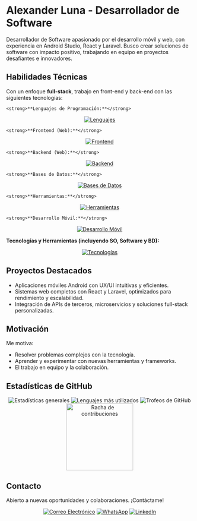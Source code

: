 # Alexander Luna - Desarrollador de Software

Desarrollador de Software apasionado por el desarrollo móvil y web, con experiencia en Android Studio, React y Laravel. Busco crear soluciones de software con impacto positivo, trabajando en equipo en proyectos desafiantes e innovadores.

## Habilidades Técnicas

Con un enfoque **full-stack**, trabajo en front-end y back-end con las siguientes tecnologías:

    <strong>**Lenguajes de Programación:**</strong>

<p align="center">
    <a href="https://alexanderdev-portafolio.vercel.app/">
        <img alt="Lenguajes" src="https://skillicons.dev/icons?i=html,css,js,php,py,java,ts,go" width="auto">
    </a>
</p>

<!-- Frontend (Web) -->

    <strong>**Frontend (Web):**</strong>

<p align="center">
    <a href="https://alexanderdev-portafolio.vercel.app/">
        <img alt="Frontend" src="https://skillicons.dev/icons?i=bootstrap,tailwindcss,jquery,materialui,react,redux,angular,vite" width="auto">
    </a>
</p>

<!-- Backend (Web) -->

    <strong>**Backend (Web):**</strong>

<p align="center">
    <a href="https://alexanderdev-portafolio.vercel.app/">
        <img alt="Backend" src="https://skillicons.dev/icons?i=laravel,django,flask,php,azure,nodejs" width="auto">
    </a>
</p>

<!-- Bases de Datos -->

    <strong>**Bases de Datos:**</strong>

<p align="center">
    <a href="https://alexanderdev-portafolio.vercel.app/">
        <img alt="Bases de Datos" src="https://skillicons.dev/icons?i=postgres,mysql,mongodb,sqlite,firebase" width="auto">
    </a>
</p>

<!-- Herramientas -->

    <strong>**Herramientas:**</strong>

<p align="center">
    <a href="https://alexanderdev-portafolio.vercel.app/">
        <img alt="Herramientas" src="https://skillicons.dev/icons?i=docker,github,git,linux,windows,ubuntu,debian,kali,gradle,arduino,netlify,nginx,postman,powershell,pycharm,phpstorm,stackoverflow,sublime,vscode,eclipse,heroku,gcp,codepen" width="auto">
    </a>
</p>

<!-- Desarrollo Móvil -->

    <strong>**Desarrollo Móvil:**</strong>

<p align="center">
    <a href="https://alexanderdev-portafolio.vercel.app/">
        <img alt="Desarrollo Móvil" src="https://skillicons.dev/icons?i=androidstudio,flutter" width="auto">
    </a>
</p>

**Tecnologías y Herramientas (incluyendo SO, Software y BD):**

<p align="center">
    <a href="https://alexanderdev-portafolio.vercel.app/"><img alt="Tecnologías" src="https://skillicons.dev/icons?i=bootstrap,tailwindcss,jquery,laravel,materialui,react,redux,kotlin,angular,wordpress,django,flask,azure,vite,npm,androidstudio,flutter,docker,github,git,linux,windows,ubuntu,debian,kali,gradle,arduino,netlify,nginx,postman,powershell,pycharm,phpstorm,stackoverflow,sublime,vscode,eclipse,postgres,mysql,mongodb,heroku,gcp,sqlite,firebase,codepen" width="auto"></a>
</p>

## Proyectos Destacados

-   Aplicaciones móviles Android con UX/UI intuitivas y eficientes.
-   Sistemas web completos con React y Laravel, optimizados para rendimiento y escalabilidad.
-   Integración de APIs de terceros, microservicios y soluciones full-stack personalizadas.

## Motivación

Me motiva:

-   Resolver problemas complejos con la tecnología.
-   Aprender y experimentar con nuevas herramientas y frameworks.
-   El trabajo en equipo y la colaboración.

## Estadísticas de GitHub

<p align="center">
    <img src="https://github-readme-stats.vercel.app/api?username=Alexander-Luna&show_icons=true&theme=github_dark&hide_border=true" alt="Estadísticas generales" />
    <img src="https://github-readme-stats.vercel.app/api/top-langs/?username=Alexander-Luna&theme=github_dark&layout=compact&hide_border=true" alt="Lenguajes más utilizados" />
    <img src="https://github-profile-trophy.vercel.app/?username=Alexander-Luna&theme=dracula&column=8&no-bg=true" alt="Trofeos de GitHub" />
    <img height="180em" src="https://github-readme-streak-stats.herokuapp.com/?user=Alexander-Luna&theme=github_dark&hide_border=true" alt="Racha de contribuciones" />
</p>

## Contacto

Abierto a nuevas oportunidades y colaboraciones. ¡Contáctame!

<p align="center">
    <a href="mailto:paulluna99@gmail.com"><img src="https://img.shields.io/badge/Email-Contact%20Me-blue?style=flat-square&logo=gmail" alt="Correo Electrónico"></a>
    <a href="https://wa.me/+593985726434"><img src="https://img.shields.io/badge/WhatsApp-Chat%20with%20Me-brightgreen?style=flat-square&logo=whatsapp" alt="WhatsApp"></a>
    <a href="https://www.linkedin.com/in/alexander-luna-arteaga/"><img src="https://img.shields.io/badge/LinkedIn-Profile-blue?style=flat-square&logo=linkedin" alt="LinkedIn"></a>
</p>
